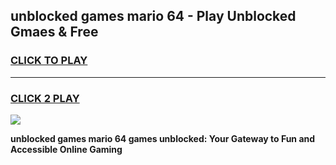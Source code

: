 
## unblocked games mario 64 - Play Unblocked Gmaes & Free
<h3>
<a href="https://premium.freeplayer.one?title=unblocked_games_mario_64&ref=19F">CLICK TO PLAY</a></h3>
<hr>

<h3>
<a href="https://premium.freeplayer.one?title=unblocked_games_mario_64&ref=19F">CLICK 2 PLAY</a>
  
</h3>

<a href="https://premium.freeplayer.one?title=unblocked_games_mario_64&ref=19F/"><img src="https://clearcache.store/games.png"></a>


**unblocked games mario 64 games unblocked: Your Gateway to Fun and Accessible Online Gaming**
